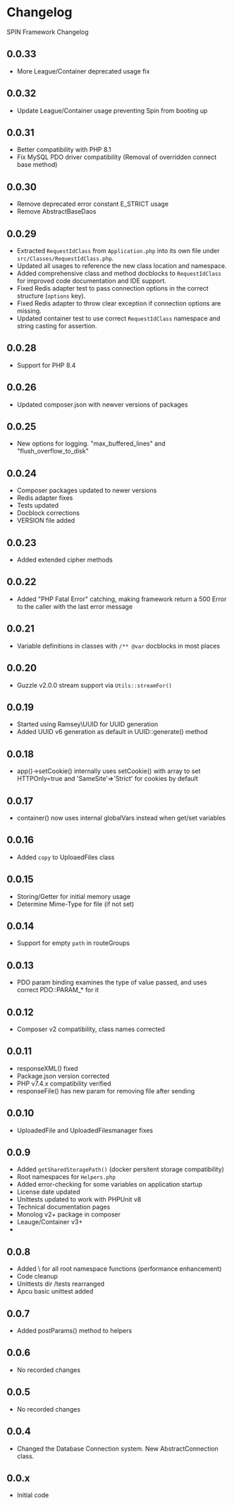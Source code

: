 
# Changelog
SPIN Framework Changelog

## 0.0.33
- More League/Container deprecated usage fix

## 0.0.32
- Update League/Container usage preventing Spin from booting up

## 0.0.31
- Better compatibility with PHP 8.1
- Fix MySQL PDO driver compatibility (Removal of overridden connect base method)

## 0.0.30
- Remove deprecated error constant E_STRICT usage 
- Remove AbstractBaseDaos

## 0.0.29
- Extracted `RequestIdClass` from `Application.php` into its own file under `src/Classes/RequestIdClass.php`.
- Updated all usages to reference the new class location and namespace.
- Added comprehensive class and method docblocks to `RequestIdClass` for improved code documentation and IDE support.
- Fixed Redis adapter test to pass connection options in the correct structure (`options` key).
- Fixed Redis adapter to throw clear exception if connection options are missing.
- Updated container test to use correct `RequestIdClass` namespace and string casting for assertion.

## 0.0.28
- Support for PHP 8.4

## 0.0.26
- Updated composer.json with newver versions of packages

## 0.0.25
- New options for logging. "max_buffered_lines" and "flush_overflow_to_disk"

## 0.0.24
- Composer packages updated to newer versions
- Redis adapter fixes
- Tests updated
- Docblock corrections
- VERSION file added

## 0.0.23
- Added extended cipher methods

## 0.0.22
- Added "PHP Fatal Error" catching, making framework return a 500 Error to the caller with the last error message

## 0.0.21
- Variable definitions in classes with `/** @var` docblocks in most places

## 0.0.20
- Guzzle v2.0.0 stream support via `Utils::streamFor()`

## 0.0.19
- Started using Ramsey\UUID for UUID generation
- Added UUID v6 generation as default in UUID::generate() method

## 0.0.18
- app()->setCookie() internally uses setCookie() with array to set HTTPOnly=true and 'SameSite'=>'Strict' for cookies by default

## 0.0.17
- container() now uses internal globalVars instead when get/set variables

## 0.0.16
- Added `copy` to UploaedFiles class

## 0.0.15
- Storing/Getter for initial memory usage
- Determine Mime-Type for file (if not set)

## 0.0.14
- Support for empty `path` in routeGroups

## 0.0.13
- PDO param binding examines the type of value passed, and uses correct PDO::PARAM_* for it

## 0.0.12
- Composer v2 compatibility, class names corrected

## 0.0.11
- responseXML() fixed
- Package.json version corrected
- PHP v7.4.x compatibility verified
- responseFile() has new param for removing file after sending

## 0.0.10
- UploadedFile and UploadedFilesmanager fixes

## 0.0.9
- Added `getSharedStoragePath()` (docker persitent storage compatibility)
- Root namespaces for `Helpers.php`
- Added error-checking for some variables on application startup
- License date updated
- Unittests updated to work with PHPUnit v8
- Technical documentation pages
- Monolog v2+ package in composer
- Leauge/Container v3+
-

## 0.0.8
- Added \ for all root namespace functions (performance enhancement)
- Code cleanup
- Unittests dir /tests rearranged
- Apcu basic unittest added

## 0.0.7
- Added postParams() method to helpers

## 0.0.6
- No recorded changes

## 0.0.5
- No recorded changes

## 0.0.4
- Changed the Database Connection system. New AbstractConnection class.

## 0.0.x
- Initial code
